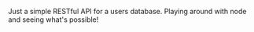 Just a simple RESTful API for a users database. Playing around with node and seeing what's possible!
